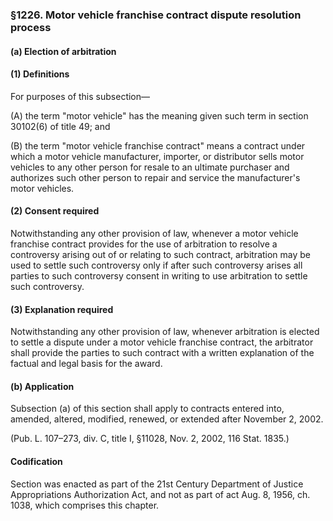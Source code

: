 ### §1226. Motor vehicle franchise contract dispute resolution process ###

#### (a) Election of arbitration ####

#### (1) Definitions ####

For purposes of this subsection—

(A) the term "motor vehicle" has the meaning given such term in section 30102(6) of title 49; and

(B) the term "motor vehicle franchise contract" means a contract under which a motor vehicle manufacturer, importer, or distributor sells motor vehicles to any other person for resale to an ultimate purchaser and authorizes such other person to repair and service the manufacturer's motor vehicles.

#### (2) Consent required ####

Notwithstanding any other provision of law, whenever a motor vehicle franchise contract provides for the use of arbitration to resolve a controversy arising out of or relating to such contract, arbitration may be used to settle such controversy only if after such controversy arises all parties to such controversy consent in writing to use arbitration to settle such controversy.

#### (3) Explanation required ####

Notwithstanding any other provision of law, whenever arbitration is elected to settle a dispute under a motor vehicle franchise contract, the arbitrator shall provide the parties to such contract with a written explanation of the factual and legal basis for the award.

#### (b) Application ####

Subsection (a) of this section shall apply to contracts entered into, amended, altered, modified, renewed, or extended after November 2, 2002.

(Pub. L. 107–273, div. C, title I, §11028, Nov. 2, 2002, 116 Stat. 1835.)

#### Codification ####

Section was enacted as part of the 21st Century Department of Justice Appropriations Authorization Act, and not as part of act Aug. 8, 1956, ch. 1038, which comprises this chapter.